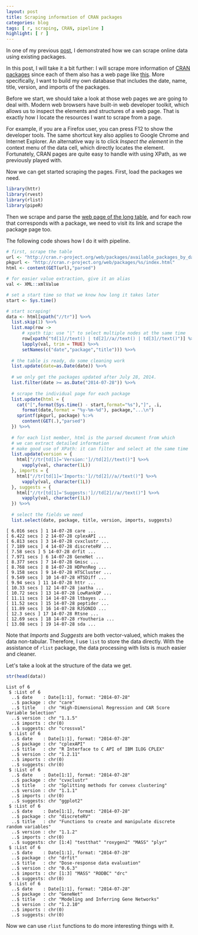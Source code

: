 ```yaml
---
layout: post
title: Scraping information of CRAN packages
categories: blog
tags: [ r, scraping, CRAN, pipeline ]
highlight: [ r ]
---
```




In one of my previous [post](http://renkun.me/blog/2014/07/25/what-are-the-most-popular-keywords-of-cran-packages.html), I demonstrated how we can scrape online data using existing packages. 

In this post, I will take it a bit further: I will scrape more information of [CRAN packages](http://cran.r-project.org/web/packages/available_packages_by_date.html) since each of them also has a web page like [this](http://cran.r-project.org/web/packages/rlist/). More specifically, I want to build my own database that includes the date, name, title, version, and imports of the packages.

Before we start, we should take a look at those web pages we are going to deal with. Modern web browsers have built-in web developer toolkit, which allows us to inspect the elements and structures of a web page. That is exactly how I locate the resources I want to scrape from a page.

For example, if you are a Firefox user, you can press F12 to show the developer tools. The same shortcut key also applies to Google Chrome and Internet Explorer. An alternative way is to click *Inspect the element* in the context menu of the data cell, which directly locates the element. Fortunately, CRAN pages are quite easy to handle with using XPath, as we previously played with. 

Now we can get started scraping the pages. First, load the packages we need.


```r
library(httr)
library(rvest)
library(rlist)
library(pipeR)
```

Then we scrape and parse the [web page of the long table](http://cran.r-project.org/web/packages/available_packages_by_date.html), and for each row that corresponds with a package, we need to visit its link and scrape the package page too.

The following code shows how I do it with pipeline.


```r
# first, scrape the table
url <- "http://cran.r-project.org/web/packages/available_packages_by_date.html"
pkgurl <- "http://cran.r-project.org/web/packages/%s/index.html"
html <- content(GET(url),"parsed")

# for easier value extraction, give it an alias
val <- XML::xmlValue

# set a start time so that we know how long it takes later
start <- Sys.time()

# start scraping!
data <- html[xpath("//tr")] %>>%
  list.skip(1) %>>%
  list.map(row ->
      # xpath tip: use "|" to select multiple nodes at the same time
      row[xpath("td[1]//text() | td[2]//a//text() | td[3]//text()")] %>>%
      lapply(val, trim = TRUE) %>>%
      setNames(c("date","package","title"))) %>>%
  
  # the table is ready, do some cleaning work
  list.update(date=as.Date(date)) %>>%
  
  # we only get the packages updated after July 28, 2014.
  list.filter(date >= as.Date("2014-07-28")) %>>%
  
  # scrape the individual page for each package
  list.update(html = {
    cat("[",format(Sys.time() - start,format="%s"),"]", .i,
      format(date,format = "%y-%m-%d"), package,"...\n")
    sprintf(pkgurl, package) %:>%
      content(GET(.),"parsed")
  }) %>>%
  
  # for each list member, html is the parsed document from which
  # we can extract detailed information
  # make good use of XPath: it can filter and select at the same time
  list.update(version = {
    html["//tr[td[1]='Version:']//td[2]//text()"] %>>%
      vapply(val, character(1L))
  }, imports = {
    html["//tr[td[1]='Imports:']//td[2]//a//text()"] %>>%
      vapply(val, character(1L))
  }, suggests = {
    html["//tr[td[1]='Suggests:']//td[2]//a//text()"] %>>%
      vapply(val, character(1L))
  }) %>>%
  
  # select the fields we need
  list.select(date, package, title, version, imports, suggests)
```

```
[ 6.016 secs ] 1 14-07-28 care ...
[ 6.422 secs ] 2 14-07-28 cplexAPI ...
[ 6.813 secs ] 3 14-07-28 cvxclustr ...
[ 7.189 secs ] 4 14-07-28 discreteRV ...
[ 7.58 secs ] 5 14-07-28 drfit ...
[ 7.971 secs ] 6 14-07-28 GeneNet ...
[ 8.377 secs ] 7 14-07-28 Gmisc ...
[ 8.768 secs ] 8 14-07-28 HDPenReg ...
[ 9.158 secs ] 9 14-07-28 HTSCluster ...
[ 9.549 secs ] 10 14-07-28 HTSDiff ...
[ 9.94 secs ] 11 14-07-28 httr ...
[ 10.33 secs ] 12 14-07-28 jaatha ...
[ 10.72 secs ] 13 14-07-28 LowRankQP ...
[ 11.11 secs ] 14 14-07-28 ltbayes ...
[ 11.52 secs ] 15 14-07-28 peptider ...
[ 11.89 secs ] 16 14-07-28 RJSONIO ...
[ 12.3 secs ] 17 14-07-28 Rtsne ...
[ 12.69 secs ] 18 14-07-28 rYoutheria ...
[ 13.08 secs ] 19 14-07-28 sda ...
```

Note that *Imports* and *Suggests* are both vector-valued, which makes the data non-tabular. Therefore, I use `list` to store the data directly. With the assistance of `rlist` package, the data processing with lists is much easier and cleaner.

Let's take a look at the structure of the data we get.


```r
str(head(data))
```

```
List of 6
 $ :List of 6
  ..$ date    : Date[1:1], format: "2014-07-28"
  ..$ package : chr "care"
  ..$ title   : chr "High-Dimensional Regression and CAR Score Variable Selection"
  ..$ version : chr "1.1.5"
  ..$ imports : chr(0) 
  ..$ suggests: chr "crossval"
 $ :List of 6
  ..$ date    : Date[1:1], format: "2014-07-28"
  ..$ package : chr "cplexAPI"
  ..$ title   : chr "R Interface to C API of IBM ILOG CPLEX"
  ..$ version : chr "1.2.11"
  ..$ imports : chr(0) 
  ..$ suggests: chr(0) 
 $ :List of 6
  ..$ date    : Date[1:1], format: "2014-07-28"
  ..$ package : chr "cvxclustr"
  ..$ title   : chr "Splitting methods for convex clustering"
  ..$ version : chr "1.1.1"
  ..$ imports : chr(0) 
  ..$ suggests: chr "ggplot2"
 $ :List of 6
  ..$ date    : Date[1:1], format: "2014-07-28"
  ..$ package : chr "discreteRV"
  ..$ title   : chr "Functions to create and manipulate discrete random variables"
  ..$ version : chr "1.1.2"
  ..$ imports : chr(0) 
  ..$ suggests: chr [1:4] "testthat" "roxygen2" "MASS" "plyr"
 $ :List of 6
  ..$ date    : Date[1:1], format: "2014-07-28"
  ..$ package : chr "drfit"
  ..$ title   : chr "Dose-response data evaluation"
  ..$ version : chr "0.6.3"
  ..$ imports : chr [1:3] "MASS" "RODBC" "drc"
  ..$ suggests: chr(0) 
 $ :List of 6
  ..$ date    : Date[1:1], format: "2014-07-28"
  ..$ package : chr "GeneNet"
  ..$ title   : chr "Modeling and Inferring Gene Networks"
  ..$ version : chr "1.2.10"
  ..$ imports : chr(0) 
  ..$ suggests: chr(0) 
```

Now we can use `rlist` functions to do more interesting things with it.
